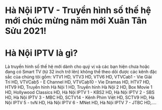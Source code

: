 Hà Nội IPTV - Truyền hình số thế hệ mới chúc mừng năm mới Xuân Tân Sửu 2021!
=======

# Hà Nội IPTV là gì?
Là truyền hình số thế hệ mới dành cho quý vị và các bạn hiện chưa hoặc đang có Smart TV (từ 32 inch trở lên) không thể theo dõi được các kênh đặc sắc của chúng tôi gồm: VTV1 HD, VTV3 HD, VTV6 HD, VTVCab1 - Vie Giải Trí HD, VTVCab5 - E Channel HD, VTVCab10 - Vie Dramas HD, HTV7 HD, HTV9 HD, Truyền hình Hà Nội 1 HD, Truyền hình Hà Nội 2 HD, Box Movie 1 HD, Hollywood Classics HD, Hà Nội IPTV 1 - KBS2 HD, Hà Nội IPTV 2 - SBS HD, Hà Nội IPTV 3 - MBC HD, SCTV14 - Kênh Phim Việt HD, SCTV9 HD, Hà Nội IPTV 5 - tvN HD, Hà Nội IPTV 6 - MNet HD, Hà Nội IPTV 7 - JTBC HD,....<br />
